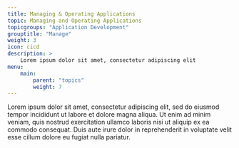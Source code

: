 ```yaml
---
title: Managing & Operating Applications
topic: Managing and Operating Applications
topicgroups: "Application Development"
grouptitle: "Manage"
weight: 3
icon: cicd
description: >
    Lorem ipsum dolor sit amet, consectetur adipiscing elit
menu:
    main:
        parent: "topics"
        weight: 7
---
```


Lorem ipsum dolor sit amet, consectetur adipiscing elit, sed do eiusmod tempor incididunt ut labore et dolore magna aliqua. Ut enim ad minim veniam, quis nostrud exercitation ullamco laboris nisi ut aliquip ex ea commodo consequat. Duis aute irure dolor in reprehenderit in voluptate velit esse cillum dolore eu fugiat nulla pariatur. 